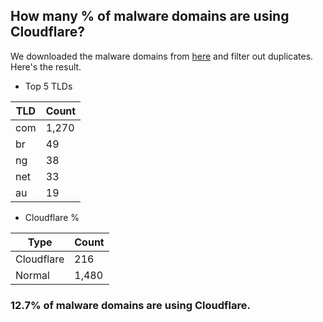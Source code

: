 ## How many % of malware domains are using Cloudflare?


We downloaded the malware domains from [here](https://urlhaus.abuse.ch) and filter out duplicates.
Here's the result.


[//]: # (start replacement)


- Top 5 TLDs

| TLD | Count |
| --- | --- |
| com | 1,270 |
| br | 49 |
| ng | 38 |
| net | 33 |
| au | 19 |


- Cloudflare %

| Type | Count |
| --- | --- |
| Cloudflare | 216 |
| Normal | 1,480 |


### 12.7% of malware domains are using Cloudflare.